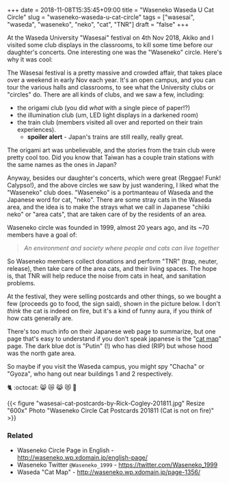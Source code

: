 +++
date = 2018-11-08T15:35:45+09:00
title = "Waseneko Waseda U Cat Circle"
slug = "waseneko-waseda-u-cat-circle"
tags = ["wasesai", "waseda", "waseneko", "neko", "cat", "TNR"]
draft = "false"
+++

At the Waseda University "Wasesai" festival on 4th Nov 2018, Akiko and I visited some club displays in the classrooms, to kill some time before our daughter's concerts. One interesting one was the "Waseneko" circle. Here's why it was cool: 

<!--more-->

The Wasesai festival is a pretty massive and crowded affair, that takes place over a weekend in early Nov each year. It's an open campus, and you can tour the various halls and classrooms, to see what the University clubs or "circles" do. There are all kinds of clubs, and we saw a few, including:

* the origami club (you did _what_ with a single piece of paper!?)
* the illumination club (um, LED light displays in a darkened room)
* the train club (members visited all over and reported on their train experiences). 
   * **spoiler alert** - Japan's trains are still really, really great.
 
The origami art was unbelievable, and the stories from the train club were pretty cool too. Did you know that Taiwan has a couple train stations with the same names as the ones in Japan?  

Anyway, besides our daughter's concerts, which were great (Reggae! Funk! Calypso!), and the above circles we saw by just wandering, I liked what the "Waseneko" club does. "Waseneko" is a portmanteau of Waseda and the Japanese word for cat, "neko". There are some stray cats in the Waseda area, and the idea is to make the strays what we call in Japanese "chiiki neko" or "area cats", that are taken care of by the residents of an area. 

Waseneko circle was founded in 1999, almost 20 years ago, and its ~70 members have a goal of: 

> _An environment and society where people and cats can live together_

So Waseneko members collect donations and perform "TNR" (trap, neuter, release), then take care of the area cats, and their living spaces. The hope is, that TNR will help reduce the noise from cats in heat, and sanitation problems. 

At the festival, they were selling postcards and other things, so we bought a few (proceeds go to food, the sign said), shown in the picture below. I don't _think_ the cat is indeed on fire, but it's a kind of funny aura, if you think of how cats generally are. 

There's too much info on their Japanese web page to summarize, but one page that's easy to understand if you don't speak japanese is the "[cat map](http://waseneko.wp.xdomain.jp/page-1356/)" page. The dark blue dot is "Putin" (!) who has died (RIP) but whose hood was the north gate area. 

So maybe if you visit the Waseda campus, you might spy "Chacha" or "Gyoza", who hang out near buildings 1 and 2 respectively. 

 :cat2: :octocat: :smile_cat: :crying_cat_face: :joy_cat: :heart_eyes_cat: :school: 

{{< figure "wasesai-cat-postcards-by-Rick-Cogley-201811.jpg" Resize "600x" Photo "Waseneko Circle Cat Postcards 201811 (Cat is not on fire)" >}}

### Related

* Waseneko Circle Page in English - http://waseneko.wp.xdomain.jp/english-page/
* Waseneko Twitter `@Waseneko_1999` - https://twitter.com/Waseneko_1999
* Waseda "Cat Map" - http://waseneko.wp.xdomain.jp/page-1356/
